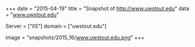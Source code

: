 
+++
date = "2015-04-19"
title = "Snapshot of http://www.uwstout.edu"
data = "www.uwstout.edu"

Server = ["IIS"]
domain = ["uwstout.edu"]

  image = "snapshots/2015_16/www.uwstout.edu.png"
+++
#
